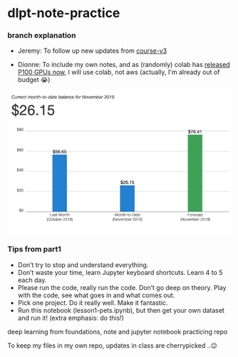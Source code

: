 # dlpt-note-practice

### branch explanation

- Jeremy: To follow up new updates from [course-v3](https://github.com/fastai/course-v3)

- Dionne: To include my own notes, and as (randomly) colab has [released P100 GPUs now](https://www.reddit.com/r/MachineLearning/comments/duds5d/d_colab_has_p100_gpus/), I will use colab, not aws (actually, I'm already out of budget 😭)

![](/docs/images/billings2.png)


### Tips from part1

* Don’t try to stop and understand everything.
* Don’t waste your time, learn Jupyter keyboard shortcuts. Learn 4 to 5 each day.
* Please run the code, really run the code. Don’t go deep on theory. Play with the code, see what goes in and what comes out.
* Pick one project. Do it really well. Make it fantastic.
* Run this notebook (lesson1-pets.ipynb), but then get your own dataset and run it! (extra emphasis: do this!)


deep learning from foundations, note and jupyter notebook practicing repo

To keep my files in my own repo, updates in class are cherrypicked ..😉
